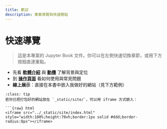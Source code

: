 ```yaml
---
title: 歡迎
description: 專案導覽與快速開始
---
```


# 快速導覽

> 這是本專案的 Jupyter Book 文件。你可以在左側快速切換章節，或用下方按鈕直達重點。

- 先看 **[軟體介紹](intro.md)** 與 **[動機](motivation.md)** 了解背景與定位  
- 到 **[操作頁面](guide.md)** 看如何使用與常見問題  
- **線上展示**：直接在本書中嵌入我做好的網站（見下方範例）

```{admonition} 線上展示（內嵌）
:class: tip
若你已把打包好的網站放在 `_static/site/`，可以用 iframe 方式嵌入：

```{raw} html
<iframe src="../_static/site/index.html" style="width:100%;height:70vh;border:1px solid #ddd;border-radius:8px"></iframe>
